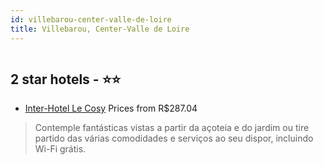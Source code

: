 ```yaml
---
id: villebarou-center-valle-de-loire
title: Villebarou, Center-Valle de Loire
---
```


<center><img src="https://i.travelapi.com/hotels/3000000/2520000/2519800/2519715/27805878_z.jpg" alt="" /></center>


##  2 star hotels - ⭐️⭐️

-    [Inter-Hotel Le Cosy](https://www.hurb.com/br/aud/https://www.hurb.com/br/hotels/villebarou/inter-hotel-le-cosy-HT-JZM8?cmp=18055) Prices from R$287.04
   > Contemple fantásticas vistas a partir da açoteia e do jardim ou tire partido das várias comodidades e serviços ao seu dispor, incluindo Wi-Fi grátis.
